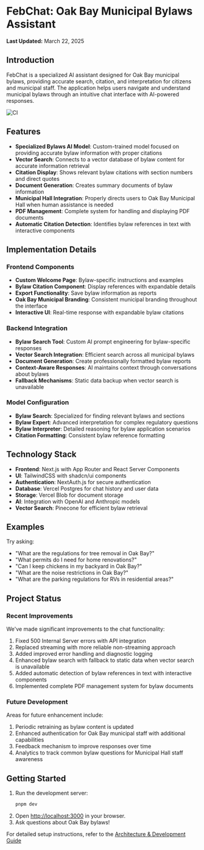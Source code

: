 # FebChat: Oak Bay Municipal Bylaws Assistant

**Last Updated:** March 22, 2025

## Introduction

FebChat is a specialized AI assistant designed for Oak Bay municipal bylaws, providing accurate search, citation, and interpretation for citizens and municipal staff. The application helps users navigate and understand municipal bylaws through an intuitive chat interface with AI-powered responses.

![CI](https://github.com/jdevop33/febchat/actions/workflows/ci.yml/badge.svg)

## Features

- **Specialized Bylaws AI Model**: Custom-trained model focused on providing accurate bylaw information with proper citations
- **Vector Search**: Connects to a vector database of bylaw content for accurate information retrieval
- **Citation Display**: Shows relevant bylaw citations with section numbers and direct quotes
- **Document Generation**: Creates summary documents of bylaw information
- **Municipal Hall Integration**: Properly directs users to Oak Bay Municipal Hall when human assistance is needed
- **PDF Management**: Complete system for handling and displaying PDF documents
- **Automatic Citation Detection**: Identifies bylaw references in text with interactive components

## Implementation Details

### Frontend Components

- **Custom Welcome Page**: Bylaw-specific instructions and examples
- **Bylaw Citation Component**: Display references with expandable details
- **Export Functionality**: Save bylaw information as reports
- **Oak Bay Municipal Branding**: Consistent municipal branding throughout the interface
- **Interactive UI**: Real-time response with expandable bylaw citations

### Backend Integration

- **Bylaw Search Tool**: Custom AI prompt engineering for bylaw-specific responses
- **Vector Search Integration**: Efficient search across all municipal bylaws
- **Document Generation**: Create professionally formatted bylaw reports
- **Context-Aware Responses**: AI maintains context through conversations about bylaws
- **Fallback Mechanisms**: Static data backup when vector search is unavailable

### Model Configuration

- **Bylaw Search**: Specialized for finding relevant bylaws and sections
- **Bylaw Expert**: Advanced interpretation for complex regulatory questions
- **Bylaw Interpreter**: Detailed reasoning for bylaw application scenarios
- **Citation Formatting**: Consistent bylaw reference formatting

## Technology Stack

- **Frontend**: Next.js with App Router and React Server Components
- **UI**: TailwindCSS with shadcn/ui components
- **Authentication**: NextAuth.js for secure authentication
- **Database**: Vercel Postgres for chat history and user data
- **Storage**: Vercel Blob for document storage
- **AI**: Integration with OpenAI and Anthropic models
- **Vector Search**: Pinecone for efficient bylaw retrieval

## Examples

Try asking:

- "What are the regulations for tree removal in Oak Bay?"
- "What permits do I need for home renovations?"
- "Can I keep chickens in my backyard in Oak Bay?"
- "What are the noise restrictions in Oak Bay?"
- "What are the parking regulations for RVs in residential areas?"

## Project Status

### Recent Improvements

We've made significant improvements to the chat functionality:

1. Fixed 500 Internal Server errors with API integration
2. Replaced streaming with more reliable non-streaming approach
3. Added improved error handling and diagnostic logging
4. Enhanced bylaw search with fallback to static data when vector search is unavailable
5. Added automatic detection of bylaw references in text with interactive components
6. Implemented complete PDF management system for bylaw documents

### Future Development

Areas for future enhancement include:

1. Periodic retraining as bylaw content is updated
2. Enhanced authentication for Oak Bay municipal staff with additional capabilities
3. Feedback mechanism to improve responses over time
4. Analytics to track common bylaw questions for Municipal Hall staff awareness

## Getting Started

1. Run the development server:
   ```bash
   pnpm dev
   ```
2. Open [http://localhost:3000](http://localhost:3000) in your browser.
3. Ask questions about Oak Bay bylaws!

For detailed setup instructions, refer to the [Architecture & Development Guide](./02-architecture-development.md)